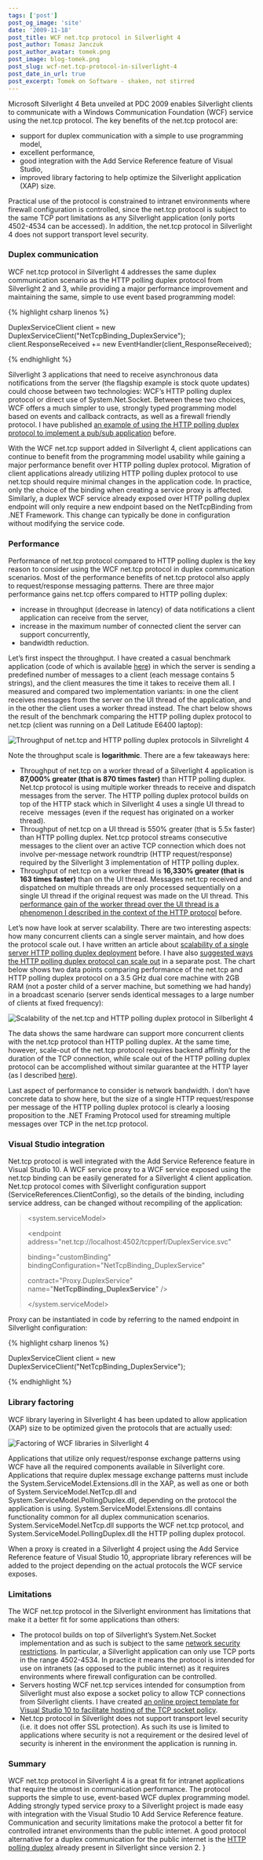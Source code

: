 ```yaml
---
tags: ['post']
post_og_image: 'site'
date: '2009-11-18'  
post_title: WCF net.tcp protocol in Silverlight 4
post_author: Tomasz Janczuk
post_author_avatar: tomek.png
post_image: blog-tomek.png
post_slug: wcf-net.tcp-protocol-in-silverlight-4
post_date_in_url: true
post_excerpt: Tomek on Software - shaken, not stirred
---
```





Microsoft Silverlight 4 Beta unveiled at PDC 2009 enables Silverlight clients to communicate with a Windows Communication Foundation (WCF) service using the net.tcp protocol. The key benefits of the net.tcp protocol are:  

* support for duplex communication with a simple to use programming model,  
* excellent performance,  
* good integration with the Add Service Reference feature of Visual Studio,  
* improved library factoring to help optimize the Silverlight application (XAP) size.  
  

Practical use of the protocol is constrained to intranet environments where firewall configuration is controlled, since the net.tcp protocol is subject to the same TCP port limitations as any Silverlight application (only ports 4502-4534 can be accessed). In addition, the net.tcp protocol in Silverlight 4 does not support transport level security.   

### Duplex communication  

WCF net.tcp protocol in Silverlight 4 addresses the same duplex communication scenario as the HTTP polling duplex protocol from Silverlight 2 and 3, while providing a major performance improvement and maintaining the same, simple to use event based programming model:  

{% highlight csharp linenos %}


DuplexServiceClient client = new DuplexServiceClient("NetTcpBinding_DuplexService");        
client.ResponseReceived += new EventHandler<ResponseReceivedEventArgs>(client_ResponseReceived); 

{% endhighlight %}

  

Silverlight 3 applications that need to receive asynchronous data notifications from the server (the flagship example is stock quote updates) could choose between two technologies: WCF’s HTTP polling duplex protocol or direct use of System.Net.Socket. Between these two choices, WCF offers a much simpler to use, strongly typed programming model based on events and callback contracts, as well as a firewall friendly protocol. I have published [an example of using the HTTP polling duplex protocol to implement a pub/sub application](http://tomasz.janczuk.org/2009/07/pubsub-sample-using-http-polling-duplex.html) before.   

With the WCF net.tcp support added in Silverlight 4, client applications can continue to benefit from the programming model usability while gaining a major performance benefit over HTTP polling duplex protocol. Migration of client applications already utilizing HTTP polling duplex protocol to use net.tcp should require minimal changes in the application code. In practice, only the choice of the binding when creating a service proxy is affected. Similarly, a duplex WCF service already exposed over HTTP polling duplex endpoint will only require a new endpoint based on the NetTcpBinding from .NET Framework. This change can typically be done in configuration without modifying the service code.   

### Performance  

Performance of net.tcp protocol compared to HTTP polling duplex is the key reason to consider using the WCF net.tcp protocol in duplex communication scenarios. Most of the performance benefits of net.tcp protocol also apply to request/response messaging patterns. There are three major performance gains net.tcp offers compared to HTTP polling duplex:  

* increase in throughput (decrease in latency) of data notifications a client application can receive from the server,  
* increase in the maximum number of connected client the server can support concurrently,  
* bandwidth reduction.  
  

Let’s first inspect the throughput. I have created a casual benchmark application (code of which is available [here](http://janczuk.org/code/samples/nettcpperf.zip)) in which the server is sending a predefined number of messages to a client (each message contains 5 strings), and the client measures the time it takes to receive them all. I measured and compared two implementation variants: in one the client receives messages from the server on the UI thread of the application, and in the other the client uses a worker thread instead. The chart below shows the result of the benchmark comparing the HTTP polling duplex protocol to net.tcp (client was running on a Dell Latitude E6400 laptop):  

 ![Throughput of net.tcp and HTTP polling duplex protocols in Silvrelight 4](http://lh3.ggpht.com/_NUp_nWDyyvI/SwRHPBai05I/AAAAAAAABCs/XWAdny5jy5M/NetTcpAndHttpPollingDuplexThroughput%5B1%5D.png?imgmax=800)   

Note the throughput scale is **logarithmic**. There are a few takeaways here:   

* Throughput of net.tcp on a worker thread of a Silverlight 4 application is **87,000% greater (that is 870 times faster)** than HTTP polling duplex. Net.tcp protocol is using multiple worker threads to receive and dispatch messages from the server. The HTTP polling duplex protocol builds on top of the HTTP stack which in Silverlight 4 uses a single UI thread to receive  messages (even if the request has originated on a worker thread).  
* Throughput of net.tcp on a UI thread is 550% greater (that is 5.5x faster) than HTTP polling duplex. Net.tcp protocol streams consecutive messages to the client over an active TCP connection which does not involve per-message network roundtrip (HTTP request/response) required by the Silverlight 3 implementation of HTTP polling duplex.  
* Throughput of net.tcp on a worker thread is **16,330% greater (that is 163 times faster)** than on the UI thread. Messages net.tcp received and dispatched on multiple threads are only processed sequentially on a single UI thread if the original request was made on the UI thread. This [performance gain of the worker thread over the UI thread is a phenomenon I described in the context of the HTTP protocol](http://tomasz.janczuk.org/2009/08/improving-performance-of-concurrent-wcf.html) before.  
  

Let’s now have look at server scalability. There are two interesting aspects: how many concurrent clients can a single server maintain, and how does the protocol scale out. I have written an article about [scalability of a single server HTTP polling duplex deployment](http://tomasz.janczuk.org/2009/08/performance-of-http-polling-duplex.html) before. I have also [suggested ways the HTTP polling duplex protocol can scale out](http://tomasz.janczuk.org/2009/09/scale-out-of-silverlight-http-polling.html) in a separate post. The chart below shows two data points comparing performance of the net.tcp and HTTP polling duplex protocol on a 3.5 GHz dual core machine with 2GB RAM (not a poster child of a server machine, but something we had handy) in a broadcast scenario (server sends identical messages to a large number of clients at fixed frequency):   

 ![Scalability of the net.tcp and HTTP polling duplex protocol in Silberlight 4](http://lh5.ggpht.com/_NUp_nWDyyvI/SwRHQ9mdcFI/AAAAAAAABC0/GD_at8A1pWw/NetTcpAndHttpPollingDuplexScalabilit%5B2%5D.png?imgmax=800)   

The data shows the same hardware can support more concurrent clients with the net.tcp protocol than HTTP polling duplex. At the same time, however, scale-out of the net.tcp protocol requires backend affinity for the duration of the TCP connection, while scale out of the HTTP polling duplex protocol can be accomplished without similar guarantee at the HTTP layer (as I described [here](http://tomasz.janczuk.org/2009/09/scale-out-of-silverlight-http-polling.html)).   

Last aspect of performance to consider is network bandwidth. I don’t have concrete data to show here, but the size of a single HTTP request/response per message of the HTTP polling duplex protocol is clearly a loosing proposition to the .NET Framing Protocol used for streaming multiple messages over TCP in the net.tcp protocol.   

### Visual Studio integration  

Net.tcp protocol is well integrated with the Add Service Reference feature in Visual Studio 10. A WCF service proxy to a WCF service exposed using the net.tcp binding can be easily generated for a Silverlight 4 client application. Net.tcp protocol comes with Silverlight configuration support (ServiceReferences.ClientConfig), so the details of the binding, including service address, can be changed without recompiling of the application:  

>
> <configuration>
>
> <system.serviceModel>
>
> <bindings>
>
> <customBinding>
>
> <binding name="NetTcpBinding_DuplexService">
>
> <binaryMessageEncoding />
>
> <tcpTransport maxReceivedMessageSize="2147483647" maxBufferSize="2147483647" />
>
> </binding>
>
> </customBinding>
>
> </bindings>
>
> <client>
>
> <endpoint address="net.tcp://localhost:4502/tcpperf/DuplexService.svc"
>
> binding="customBinding" bindingConfiguration="NetTcpBinding_DuplexService"
>
> contract="Proxy.DuplexService" name="**NetTcpBinding_DuplexService**" />
>
> </client>
>
> </system.serviceModel>
>
> </configuration>  

Proxy can be instantiated in code by referring to the named endpoint in Silverlight configuration:  

{% highlight csharp linenos %}


DuplexServiceClient client = new DuplexServiceClient("NetTcpBinding_DuplexService");  

{% endhighlight %}

  

### Library factoring  

WCF library layering in Silverlight 4 has been updated to allow application (XAP) size to be optimized given the protocols that are actually used:   

 ![Factoring of WCF libraries in Silverlight 4](http://lh3.ggpht.com/_NUp_nWDyyvI/SwRHRRLVL1I/AAAAAAAABC8/GjpbxSNCjpU/ServiceModelSilverlightLayering_thum.png?imgmax=800)   

Applications that utilize only request/response exchange patterns using WCF have all the required components available in Silverlight core. Applications that require duplex message exchange patterns must include the System.ServiceModel.Extensions.dll in the XAP, as well as one or both of System.ServiceModel.NetTcp.dll and System.ServiceModel.PollingDuplex.dll, depending on the protocol the application is using. System.ServiceModel.Extensions.dll contains functionality common for all duplex communication scenarios. System.ServiceModel.NetTcp.dll supports the WCF net.tcp protocol, and System.ServiceModel.PollingDuplex.dll the HTTP polling duplex protocol.   

When a proxy is created in a Silverlight 4 project using the Add Service Reference feature of Visual Studio 10, appropriate library references will be added to the project depending on the actual protocols the WCF service exposes.   

### Limitations  

  

The WCF net.tcp protocol in the Silverlight environment has limitations that make it a better fit for some applications than others:   

* The protocol builds on top of Silverlight’s System.Net.Socket implementation and as such is subject to the same [network security restrictions](http://msdn.microsoft.com/en-us/library/cc645032(VS.95).aspx). In particular, a Silverlight application can only use TCP ports in the range 4502-4534. In practice it means the protocol is intended for use on intranets (as opposed to the public internet) as it requires environments where firewall configuration can be controlled.  
* Servers hosting WCF net.tcp services intended for consumption from Silverlight must also expose a socket policy to allow TCP connections from Silverlight clients. I have created [an online project template for Visual Studio 10 to facilitate hosting of the TCP socket policy](http://visualstudiogallery.msdn.microsoft.com/en-us/c4534af5-e864-42c2-b351-094593864e78).  
* Net.tcp protocol in Silverlight does not support transport level security (i.e. it does not offer SSL protection). As such its use is limited to applications where security is not a requirement or the desired level of security is inherent in the environment the application is running in.  
  

### Summary  

WCF net.tcp protocol in Silverlight 4 is a great fit for intranet applications that require the utmost in communication performance. The protocol supports the simple to use, event-based WCF duplex programming model. Adding strongly typed service proxy to a Silverlight project is made easy with integration with the Visual Studio 10 Add Service Reference feature. Communication and security limitations make the protocol a better fit for controlled intranet environments than the public internet. A good protocol alternative for a duplex communication for the public internet is the [HTTP polling duplex](http://tomasz.janczuk.org/2009/07/pubsub-sample-using-http-polling-duplex.html) already present in Silverlight since version 2.   }